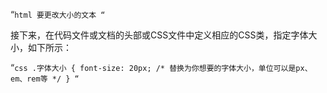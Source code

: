 “`html
   要更改大小的文本
   “`

   接下来，在代码文件或文档的头部或CSS文件中定义相应的CSS类，指定字体大小，如下所示：

   “`css
   .字体大小 {
       font-size: 20px; /* 替换为你想要的字体大小，单位可以是px、em、rem等 */
   }
   “`
